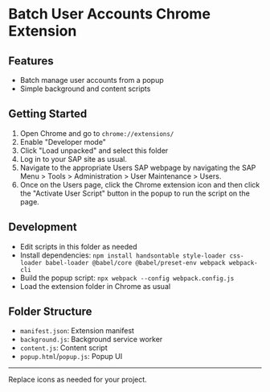 # Batch User Accounts Chrome Extension

## Features

- Batch manage user accounts from a popup
- Simple background and content scripts

## Getting Started

1. Open Chrome and go to `chrome://extensions/`
2. Enable "Developer mode"
3. Click "Load unpacked" and select this folder
4. Log in to your SAP site as usual.
5. Navigate to the appropriate Users SAP webpage by navigating the SAP Menu > Tools > Administration > User Maintenance > Users.
6. Once on the Users page, click the Chrome extension icon and then click the "Activate User Script" button in the popup to run the script on the page.

## Development

- Edit scripts in this folder as needed
- Install dependencies: `npm install handsontable style-loader css-loader babel-loader @babel/core @babel/preset-env webpack webpack-cli`
- Build the popup script: `npx webpack --config webpack.config.js`
- Load the extension folder in Chrome as usual

## Folder Structure

- `manifest.json`: Extension manifest
- `background.js`: Background service worker
- `content.js`: Content script
- `popup.html`/`popup.js`: Popup UI

---
Replace icons as needed for your project.
